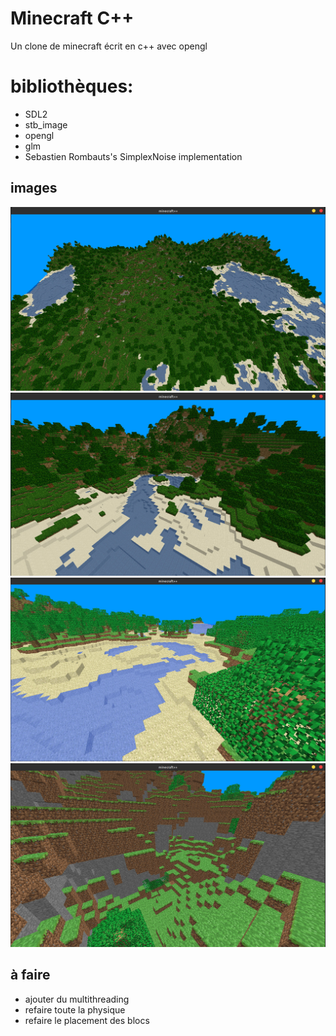# Minecraft C++

Un clone de minecraft écrit en c++ avec opengl

# bibliothèques:
- SDL2 
- stb_image
- opengl
- glm
- Sebastien Rombauts's SimplexNoise implementation
## images

![screenshot1](screenshots/1.jpg "screenshot1")
![screenshot2](screenshots/2.jpg "screenshot1")
![screenshot3](screenshots/3.jpg "screenshot1")
![screenshot3](screenshots/4.jpg "screenshot1")

## à faire

- ajouter du multithreading
- refaire toute la physique
- refaire le placement des blocs

